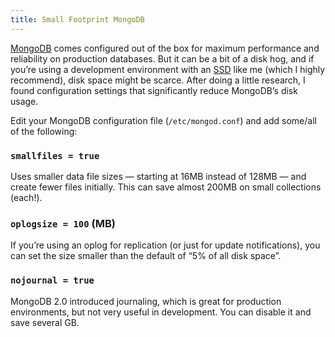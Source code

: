 ```yaml
---
title: Small Footprint MongoDB
---
```

[MongoDB](http://www.mongodb.org/) comes configured out of the box for maximum performance and reliability on production databases. But it can be a bit of a disk hog, and if you’re using a development environment with an [SSD](http://en.wikipedia.org/wiki/Ssd) like me (which I highly recommend), disk space might be scarce. After doing a little research, I found configuration settings that significantly reduce MongoDB’s disk usage.

Edit your MongoDB configuration file (`/etc/mongod.conf`) and add some/all of the following:

### `smallfiles = true`

Uses smaller data file sizes — starting at 16MB instead of 128MB — and create fewer files initially. This can save almost 200MB on small collections (each!).

### `oplogsize = 100` (MB)

If you’re using an oplog for replication (or just for update notifications), you can set the size smaller than the default of “5% of all disk space”.

### `nojournal = true`

MongoDB 2.0 introduced journaling, which is great for production environments, but not very useful in development. You can disable it and save several GB.
